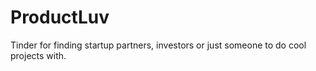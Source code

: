 # ProductLuv
Tinder for finding startup partners, investors or just someone to do cool projects with.

